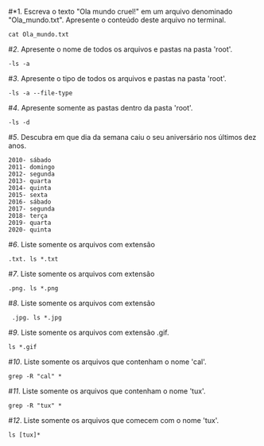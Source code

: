 #*1. Escreva o texto "Ola mundo cruel!" em um arquivo denominado "Ola_mundo.txt". Apresente o conteúdo deste arquivo no terminal. 

    cat Ola_mundo.txt

#*2*. Apresente o nome de todos os arquivos e pastas na pasta 'root'.

    -ls -a

#*3*. Apresente o tipo de todos os arquivos e pastas na pasta 'root'. 

    -ls -a --file-type

#*4*. Apresente somente as pastas dentro da pasta 'root'. 

    -ls -d

#*5*. Descubra em que dia da semana caiu o seu aniversário nos últimos dez anos.
    
    2010- sábado
    2011- domingo
    2012- segunda
    2013- quarta
    2014- quinta
    2015- sexta
    2016- sábado
    2017- segunda
    2018- terça
    2019- quarta
    2020- quinta
    
#*6*. Liste somente os arquivos com extensão 

    .txt. ls *.txt

#*7*. Liste somente os arquivos com extensão 

    .png. ls *.png

#*8*. Liste somente os arquivos com extensão 

     .jpg. ls *.jpg

#*9*. Liste somente os arquivos com extensão .gif. 

    ls *.gif

#*10*. Liste somente os arquivos que contenham o nome 'cal'. 

    grep -R "cal" * 

#*11*. Liste somente os arquivos que contenham o nome 'tux'. 

    grep -R "tux" *

#*12*. Liste somente os arquivos que comecem com o nome 'tux'. 

    ls [tux]*
